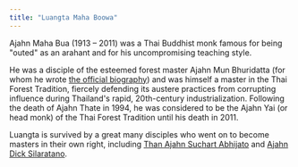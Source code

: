 ```yaml
---
title: "Luangta Maha Boowa"
---
```


Ajahn Maha Bua (1913 – 2011) was a Thai Buddhist monk famous for being "outed" as an arahant and for his uncompromising teaching style.

He was a disciple of the esteemed forest master Ajahn Mun Bhuridatta (for whom he wrote [the official biography](https://forestdhamma.org/ebooks/english/pdf/Acariya_Mun__A_Spiritual_Biography.pdf)) and was himself a master in the Thai Forest Tradition, fiercely defending its austere practices from corrupting influence during Thailand's rapid, 20th-century industrialization.
Following the death of Ajahn Thate in 1994, he was considered to be the Ajahn Yai (or head monk) of the Thai Forest Tradition until his death in 2011.

Luangta is survived by a great many disciples who went on to become masters in their own right, including [Than Ajahn Suchart Abhijato](/authors/suchart) and [Ajahn Dick Silaratano](/authors/dick).
